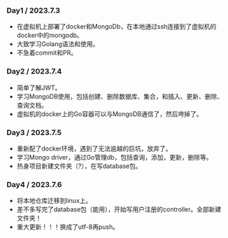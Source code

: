 ### Day1 / 2023.7.3
+ 在虚拟机上部署了docker和MongoDb，在本地通过ssh连接到了虚拟机的docker中的mongodb。
+ 大致学习Golang语法和使用。
+ 不急着commit和PR。

### Day2 / 2023.7.4
+ 简单了解JWT。
+ 学习MongoDB使用，包括创建、删除数据库、集合，和插入、更新、删除、查询文档。
+ 虚拟机的docker上的Go容器可以与MongoDB通信了，然后垮掉了。

### Day3 / 2023.7.5
+ 重新配了docker环境，遇到了无法逾越的巨坑，放弃了。
+ 学习Mongo driver，通过Go管理db，包括查询，添加，更新，删除等。
+ 热身项目新建文件夹（?），在写database包。

### Day4 / 2023.7.6
+ 将本地仓库迁移到linux上。
+ 差不多写完了database包（能用），开始写用户注册的controller。全部新建文件夹！
+ 重大更新！！！换成了utf-8再push。